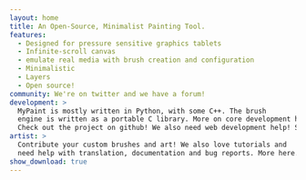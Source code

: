 ```yaml
---
layout: home
title: An Open-Source, Minimalist Painting Tool.
features:
  - Designed for pressure sensitive graphics tablets
  - Infinite-scroll canvas
  - emulate real media with brush creation and configuration
  - Minimalistic
  - Layers
  - Open source!
community: We're on twitter and we have a forum!
development: >
  MyPaint is mostly written in Python, with some C++. The brush
  engine is written as a portable C library. More on core development here.
  Check out the project on github! We also need web development help! See here.
artist: >
  Contribute your custom brushes and art! We also love tutorials and
  need help with translation, documentation and bug reports. More here.
show_download: true
---
```

